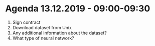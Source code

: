 # Agenda 13.12.2019 - 09:00-09:30
1. Sign contract
2. Download dataset from Unix
3. Any additional information about the dataset?
4. What type of neural network?
